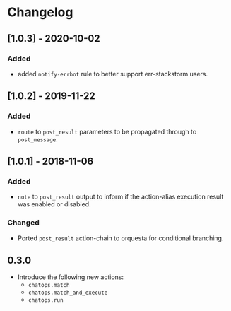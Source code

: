 # Changelog

## [1.0.3] - 2020-10-02
### Added
- added `notify-errbot` rule to better support err-stackstorm users.

## [1.0.2] - 2019-11-22
### Added
- `route` to `post_result` parameters to be propagated through to `post_message`.

## [1.0.1] - 2018-11-06
### Added
- `note` to `post_result` output to inform if the action-alias execution result was enabled or disabled.

### Changed
- Ported `post_result` action-chain to orquesta for conditional branching.

## 0.3.0

- Introduce the following new actions:
  * ``chatops.match``
  * ``chatops.match_and_execute``
  * ``chatops.run``
